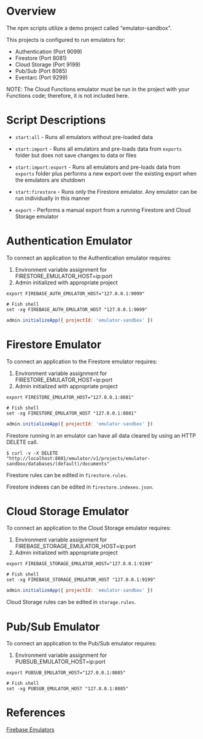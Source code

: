 # Overview

The npm scripts utilize a demo project called "emulator-sandbox".

This projects is configured to run emulators for:

- Authentication (Port 9099)
- Firestore (Port 8081)
- Cloud Storage (Port 9199)
- Pub/Sub (Port 8085)
- Eventarc (Port 9299)

NOTE: The Cloud Functions emulator must be run in the project with your Functions code; therefore, it is not included here.

# Script Descriptions

- `start:all` - Runs all emulators without pre-loaded data

- `start:import` - Runs all emulators and pre-loads data from `exports` folder but does not save changes to data or files

- `start:import:export` - Runs all emulators and pre-loads data from `exports` folder plus performs a new export over the existing export when the emulators are shutdown

- `start:firestore` - Runs only the Firestore emulator. Any emulator can be run individually in this manner

- `export` - Performs a manual export from a running Firestore and Cloud Storage emulator

# Authentication Emulator

To connect an application to the Authentication emulator requires:

1. Environment variable assignment for FIRESTORE_EMULATOR_HOST=ip:port
2. Admin initialized with appropriate project

```shell
export FIREBASE_AUTH_EMULATOR_HOST="127.0.0.1:9099"
```

```shell
# Fish shell
set -xg FIREBASE_AUTH_EMULATOR_HOST "127.0.0.1:9099"
```

```js
admin.initializeApp({ projectId: 'emulator-sandbox' })
```

# Firestore Emulator

To connect an application to the Firestore emulator requires:

1. Environment variable assignment for FIRESTORE_EMULATOR_HOST=ip:port
2. Admin initialized with appropriate project

```shell
export FIRESTORE_EMULATOR_HOST="127.0.0.1:8081"
```

```shell
# Fish shell
set -xg FIRESTORE_EMULATOR_HOST "127.0.0.1:8081"
```

```js
admin.initializeApp({ projectId: 'emulator-sandbox' })
```

Firestore running in an emulator can have all data cleared by using an HTTP DELETE call.

```shell
$ curl -v -X DELETE "http://localhost:8081/emulator/v1/projects/emulator-sandbox/databases/(default)/documents"
```

Firestore rules can be edited in `firestore.rules`.

Firestore indexes can be edited in `firestore.indexes.json`.

# Cloud Storage Emulator

To connect an application to the Cloud Storage emulator requires:

1. Environment variable assignment for FIREBASE_STORAGE_EMULATOR_HOST=ip:port
2. Admin initialized with appropriate project

```shell
export FIREBASE_STORAGE_EMULATOR_HOST="127.0.0.1:9199"
```

```shell
# Fish shell
set -xg FIREBASE_STORAGE_EMULATOR_HOST "127.0.0.1:9199"
```

```js
admin.initializeApp({ projectId: 'emulator-sandbox' })
```

Cloud Storage rules can be edited in `storage.rules`.

# Pub/Sub Emulator

To connect an application to the Pub/Sub emulator requires:

1. Environment variable assignment for PUBSUB_EMULATOR_HOST=ip:port

```shell
export PUBSUB_EMULATOR_HOST="127.0.0.1:8085"
```

```shell
# Fish shell
set -xg PUBSUB_EMULATOR_HOST "127.0.0.1:8085"
```

# References

[Firebase Emulators](https://firebase.google.com/docs/emulator-suite)
